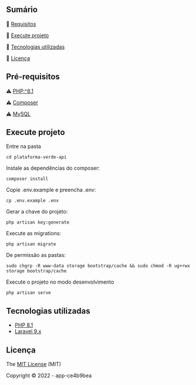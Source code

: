## Sumário

:small_blue_diamond: [Requisitos](#requisitos)

:small_blue_diamond: [Execute projeto](#execute-projeto)

:small_blue_diamond: [Tecnologias utilizadas](#tecnologias-utilizadas)

:small_blue_diamond: [Licença](#licença)

## Pré-requisitos

:warning: [PHP:^8.1](https://www.php.net/releases/8.1/en.php)

:warning: [Composer](https://getcomposer.org/download/)

:warning: [MySQL](https://hub.docker.com/_/mysql)

## Execute projeto

Entre na pasta

```
cd plataforma-verde-api
```

Instale as dependências do composer:

```
composer install
```

Copie .env.example e preencha .env:

```
cp .env.example .env
```

Gerar a chave do projeto:

```
php artisan key:generate
```

Execute as migrations:

```
php artisan migrate
```

De permissão as pastas:

```
sudo chgrp -R www-data storage bootstrap/cache && sudo chmod -R ug+rwx storage bootstrap/cache
```

Execute o projeto no modo desenvolvimento

```
php artisan serve
```

## Tecnologias utilizadas

-   [PHP 8.1](https://www.php.net/)
-   [Laravel 9.x](https://laravel.com/docs/9.x)

## Licença

The [MIT License]() (MIT)

Copyright :copyright: 2022 - app-ce4b9bea
